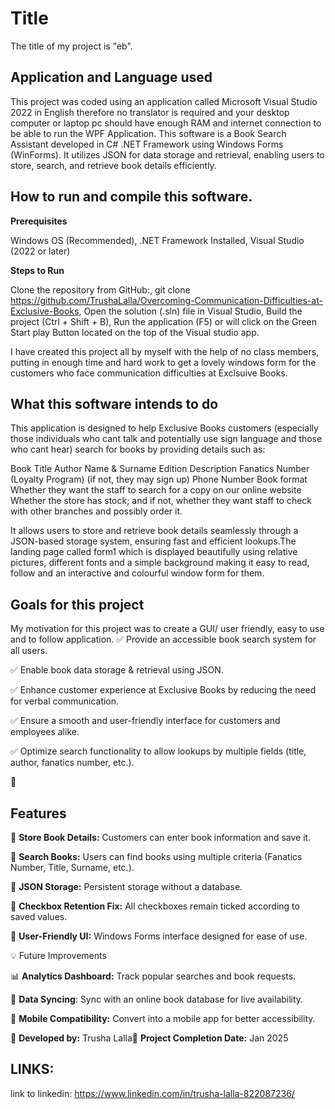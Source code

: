 <h1>Title</h1>

The title of my project is "eb".

<h2>Application and Language used</h2>

This project was coded using an application called Microsoft Visual Studio 2022 in English therefore no translator is required and your desktop computer or laptop pc should have enough RAM and internet connection to be able to run the WPF Application. This software is a Book Search Assistant developed in C# .NET Framework using Windows Forms (WinForms). It utilizes JSON for data storage and retrieval, enabling users to store, search, and retrieve book details efficiently.

<h2>How to run and compile this software.</h2>

<b>Prerequisites</b>

Windows OS (Recommended), .NET Framework Installed, Visual Studio (2022 or later)

<b>Steps to Run</b>

Clone the repository from GitHub:, git clone https://github.com/TrushaLalla/Overcoming-Communication-Difficulties-at-Exclusive-Books, Open the solution (.sln) file in Visual Studio, Build the project (Ctrl + Shift + B), Run the application (F5) or will click on the Green Start play Button located on the top of the Visual studio app.


I have created this project all by myself with the help of no class members, putting in enough time and hard work to get a lovely windows form for the customers who face communication difficulties at Exclsuive Books.

<h2>What this software intends to do</h2>

This application is designed to help Exclusive Books customers (especially those individuals who cant talk and potentially use sign language and those who cant hear) search for books by providing details such as:

Book Title
Author Name & Surname
Edition
Description
Fanatics Number (Loyalty Program) (if not, they may sign up)
Phone Number
Book format
Whether they want the staff to search for a copy on our online website
Whether the store has stock;
and if not, whether they want staff to check with other branches and possibly order it.

It allows users to store and retrieve book details seamlessly through a JSON-based storage system, ensuring fast and efficient lookups.The landing page called form1 which is displayed beautifully using relative pictures, different fonts and a simple background making it easy to read, follow and an interactive and colourful window form for them.

<h2>Goals for this project</h2>

My motivation for this project was to create a GUI/ user friendly, easy to use and to follow application.
✅ Provide an accessible book search system for all users.

✅ Enable book data storage & retrieval using JSON.

✅ Enhance customer experience at Exclusive Books by reducing the need for verbal communication.

✅ Ensure a smooth and user-friendly interface for customers and employees alike.

✅ Optimize search functionality to allow lookups by multiple fields (title, author, fanatics number, etc.).

🔧 <h2>Features</h2>

📖 <b>Store Book Details:</b> Customers can enter book information and save it.

🔎 <b>Search Books:</b> Users can find books using multiple criteria (Fanatics Number, Title, Surname, etc.).

📁 <b>JSON Storage:</b> Persistent storage without a database.

📌 <b>Checkbox Retention Fix:</b> All checkboxes remain ticked according to saved values.

🎨 <b>User-Friendly UI:</b> Windows Forms interface designed for ease of use.

💡 Future Improvements

📊 <b>Analytics Dashboard:</b> Track popular searches and book requests.

🔄 <b>Data Syncing</b>: Sync with an online book database for live availability.

📱 <b>Mobile Compatibility:</b> Convert into a mobile app for better accessibility.
</br>

📢 <b>Developed by:</b> Trusha Lalla📅 <b>Project Completion Date:</b> Jan 2025

<h2>LINKS:</h2>

link to linkedin: https://www.linkedin.com/in/trusha-lalla-822087236/ 
